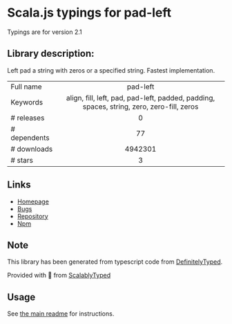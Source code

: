 
# Scala.js typings for pad-left

Typings are for version 2.1

## Library description:
Left pad a string with zeros or a specified string. Fastest implementation.

|                    |                 |
| ------------------ | :-------------: |
| Full name          | pad-left |
| Keywords           | align, fill, left, pad, pad-left, padded, padding, spaces, string, zero, zero-fill, zeros |
| # releases         | 0 |
| # dependents       | 77 |
| # downloads        | 4942301 |
| # stars            | 3 |

## Links
- [Homepage](https://github.com/jonschlinkert/pad-left)
- [Bugs](https://github.com/jonschlinkert/pad-left/issues)
- [Repository](https://github.com/jonschlinkert/pad-left)
- [Npm](https://www.npmjs.com/package/pad-left)
    


## Note
This library has been generated from typescript code from [DefinitelyTyped](https://definitelytyped.org).

Provided with :purple_heart: from [ScalablyTyped](https://github.com/oyvindberg/ScalablyTyped)

## Usage
See [the main readme](../../readme.md) for instructions.


